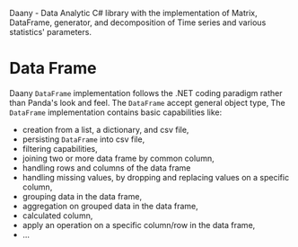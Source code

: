 Daany - Data Analytic C# library with the implementation of Matrix, DataFrame, generator, and decomposition of Time series and various statistics' parameters.

# Data Frame

Daany ``DataFrame`` implementation follows the .NET coding paradigm rather than Panda's look and feel. The ``DataFrame`` accept general object type,   The ``DataFrame`` implementation contains basic capabilities like:

- creation from a list, a dictionary, and csv file,
- persisting ``DataFrame`` into csv file,
- filtering capabilities,
- joining two or more data frame by common column,
- handling rows and columns of the data frame
- handling missing values, by dropping and replacing values on a specific column,
- grouping data in the data frame,
- aggregation on grouped data in the data frame,
- calculated column,
- apply an operation on a specific column/row in the data frame,
- ...
